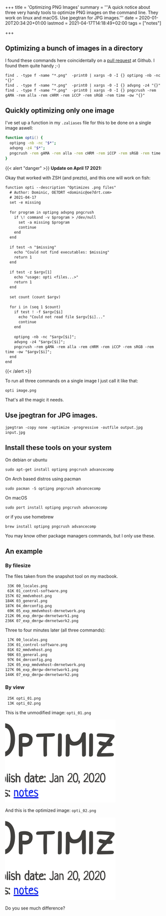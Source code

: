+++
title = 'Optimizing PNG Images'
summary = '''A quick notice about three very handy tools to optimize PNG
	images on the command line. They work on linux and macOS. Use jpegtran
	for JPG images.'''
date = 2020-01-20T20:34:20+01:00
lastmod = 2021-04-17T14:18:49+02:00
tags = ["notes"]

+++

## Optimizing a bunch of images in a directory

I found these commands here coincidentally on a
[pull request](https://github.com/xianmin/hugo-theme-jane/pull/266) at Github.
I found them quite handy ;-)

```
find . -type f -name "*.png"  -print0 | xargs -0 -I {} optipng -nb -nc "{}"
find . -type f -name "*.png"  -print0 | xargs -0 -I {} advpng -z4 "{}"
find . -type f -name "*.png"  -print0 | xargs -0 -I {} pngcrush -rem gAMA -rem alla -rem cHRM -rem iCCP -rem sRGB -rem time -ow "{}"
```

## Quickly optimizing only one image

I've set up a function in my `.zaliases` file for this to be done on a single
image aswell:

``` zsh
function opti() {
  optipng -nb -nc "$*";
  advpng -z4 "$*";
  pngcrush -rem gAMA -rem alla -rem cHRM -rem iCCP -rem sRGB -rem time -ow "$*";
}
```

{{< alert "danger" >}}
**Update on April 17 2021:**

Okay that worked with ZSH (and prezto), and this one will work on fish:

``` fish
function opti --description "Optimizes .png files"
  # Author: Dominic, OE7DRT <dominic@oe7drt.com>
  # 2021-04-17
  set -e missing

  for program in optipng advpng pngcrush
    if \! command -v $program > /dev/null
      set -a missing $program
      continue
    end
  end

  if test -n "$missing"
    echo "Could not find executables: $missing"
    return 1
  end

  if test -z $argv[1]
    echo "usage: opti <files...>"
    return 1
  end

  set count (count $argv)

  for i in (seq 1 $count)
    if test ! -f $argv[$i]
      echo "Could not read file $argv[$i]..."
      continue
    end

    optipng -nb -nc "$argv[$i]";
    advpng -z4 "$argv[$i]";
    pngcrush -rem gAMA -rem alla -rem cHRM -rem iCCP -rem sRGB -rem time -ow "$argv[$i]";
  end
end
```

{{< /alert >}}

To run all three commands on a single image I just call it like that:

```
opti image.png
```

That's all the magic it needs.

## Use jpegtran for JPG images.

```
jpegtran -copy none -optimize -progressive -outfile output.jpg input.jpg
```

## Install these tools on your system

On debian or ubuntu

```
sudo apt-get install optipng pngcrush advancecomp
```

On Arch based distros using pacman

```
sudo pacman -S optipng pngcrush advancecomp
```

On macOS

```
sudo port install optipng pngcrush advancecomp
```

or if you use homebrew

```
brew install optipng pngcrush advancecomp
```

You may know other package managers commands, but I only use these.

## An example

### By filesize

The files taken from the snapshot tool on my macbook.

```
 33K 00_locales.png
 61K 01_control-software.png
157K 02_mmdvmhost.png
184K 03_general.png
187K 04_dmrconfig.png
 69K 05_exp_mmdvmhost-dmrnetwork.png
212K 06_exp_dmrgw-dmrnetwork1.png
236K 07_exp_dmrgw-dmrnetwork2.png
```

Three to four minutes later (all three commands):

```
 17K 00_locales.png
 33K 01_control-software.png
 81K 02_mmdvmhost.png
 98K 03_general.png
 97K 04_dmrconfig.png
 32K 05_exp_mmdvmhost-dmrnetwork.png
127K 06_exp_dmrgw-dmrnetwork1.png
144K 07_exp_dmrgw-dmrnetwork2.png
```

### By view

```
 25K opti_01.png
 13K opti_02.png
```

This is the unmodified image: `opti_01.png`

![Original image](opti_01.png)

And this is the optimized image: `opti_02.png`

![Original image](opti_02.png)

Do you see much difference?
